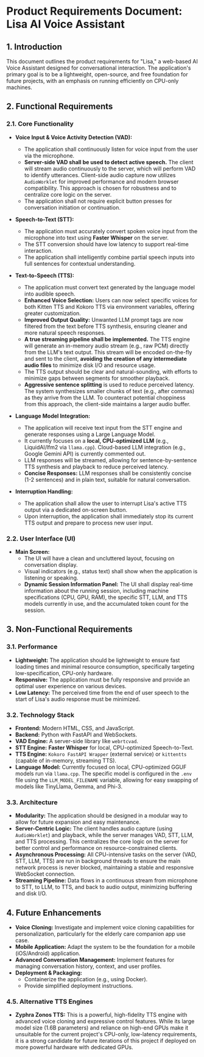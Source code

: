 # Product Requirements Document: Lisa AI Voice Assistant

## 1. Introduction

This document outlines the product requirements for "Lisa," a web-based AI Voice Assistant designed for conversational interaction. The application's primary goal is to be a lightweight, open-source, and free foundation for future projects, with an emphasis on running efficiently on CPU-only machines.

## 2. Functional Requirements

### 2.1. Core Functionality

*   **Voice Input & Voice Activity Detection (VAD):**
    *   The application shall continuously listen for voice input from the user via the microphone.
    *   **Server-side VAD shall be used to detect active speech.** The client will stream audio continuously to the server, which will perform VAD to identify utterances. Client-side audio capture now utilizes `AudioWorklet` for improved performance and modern browser compatibility. This approach is chosen for robustness and to centralize core logic on the server.
    *   The application shall not require explicit button presses for conversation initiation or continuation.
*   **Speech-to-Text (STT):**
    *   The application must accurately convert spoken voice input from the microphone into text using **Faster Whisper** on the server.
    *   The STT conversion should have low latency to support real-time interaction.
    *   The application shall intelligently combine partial speech inputs into full sentences for contextual understanding.
*   **Text-to-Speech (TTS):**
    *   The application must convert text generated by the language model into audible speech.
    *   **Enhanced Voice Selection:** Users can now select specific voices for both Kitten TTS and Kokoro TTS via environment variables, offering greater customization.
    *   **Improved Output Quality:** Unwanted LLM prompt tags are now filtered from the text before TTS synthesis, ensuring cleaner and more natural speech responses.
    *   **A true streaming pipeline shall be implemented.** The TTS engine will generate an in-memory audio stream (e.g., raw PCM) directly from the LLM's text output. This stream will be encoded on-the-fly and sent to the client, **avoiding the creation of any intermediate audio files** to minimize disk I/O and resource usage.
    *   The TTS output should be clear and natural-sounding, with efforts to minimize gaps between segments for smoother playback.
    *   **Aggressive sentence splitting** is used to reduce perceived latency. The system synthesizes smaller chunks of text (e.g., after commas) as they arrive from the LLM. To counteract potential choppiness from this approach, the client-side maintains a larger audio buffer.

*   **Language Model Integration:**
    *   The application will receive text input from the STT engine and generate responses using a Large Language Model.
    *   It currently focuses on a **local, CPU-optimized LLM** (e.g., LiquidAI/lfm2 via `llama.cpp`). Cloud-based LLM integration (e.g., Google Gemini API) is currently commented out.
    *   LLM responses will be streamed, allowing for sentence-by-sentence TTS synthesis and playback to reduce perceived latency.
    *   **Concise Responses:** LLM responses shall be consistently concise (1-2 sentences) and in plain text, suitable for natural conversation.
*   **Interruption Handling:**
    *   The application shall allow the user to interrupt Lisa's active TTS output via a dedicated on-screen button.
    *   Upon interruption, the application shall immediately stop its current TTS output and prepare to process new user input.

### 2.2. User Interface (UI)

*   **Main Screen:**
    *   The UI will have a clean and uncluttered layout, focusing on conversation display.
    *   Visual indicators (e.g., status text) shall show when the application is listening or speaking.
    *   **Dynamic Session Information Panel:** The UI shall display real-time information about the running session, including machine specifications (CPU, GPU, RAM), the specific STT, LLM, and TTS models currently in use, and the accumulated token count for the session.

## 3. Non-Functional Requirements

### 3.1. Performance

*   **Lightweight:** The application should be lightweight to ensure fast loading times and minimal resource consumption, specifically targeting low-specification, CPU-only hardware.
*   **Responsive:** The application must be fully responsive and provide an optimal user experience on various devices.
*   **Low Latency:** The perceived time from the end of user speech to the start of Lisa's audio response must be minimized.

### 3.2. Technology Stack

*   **Frontend:** Modern HTML, CSS, and JavaScript.
*   **Backend:** Python with FastAPI and WebSockets.
*   **VAD Engine:** A server-side library like `webrtcvad`.
*   **STT Engine:** **Faster Whisper** for local, CPU-optimized Speech-to-Text.
*   **TTS Engine:** `Kokoro FastAPI Wrapper` (external service) or `kittentts` (capable of in-memory, streaming TTS).
*   **Language Model:** Currently focused on local, CPU-optimized GGUF models run via `llama.cpp`. The specific model is configured in the `.env` file using the `LLM_MODEL_FILENAME` variable, allowing for easy swapping of models like TinyLlama, Gemma, and Phi-3.

### 3.3. Architecture

*   **Modularity:** The application should be designed in a modular way to allow for future expansion and easy maintenance.
*   **Server-Centric Logic:** The client handles audio capture (using `AudioWorklet`) and playback, while the server manages VAD, STT, LLM, and TTS processing. This centralizes the core logic on the server for better control and performance on resource-constrained clients.
*   **Asynchronous Processing:** All CPU-intensive tasks on the server (VAD, STT, LLM, TTS) are run in background threads to ensure the main network process is never blocked, maintaining a stable and responsive WebSocket connection.
*   **Streaming Pipeline:** Data flows in a continuous stream from microphone to STT, to LLM, to TTS, and back to audio output, minimizing buffering and disk I/O.

## 4. Future Enhancements

*   **Voice Cloning:** Investigate and implement voice cloning capabilities for personalization, particularly for the elderly care companion app use case.
*   **Mobile Application:** Adapt the system to be the foundation for a mobile (iOS/Android) application.
*   **Advanced Conversation Management:** Implement features for managing conversation history, context, and user profiles.
*   **Deployment & Packaging:**
    *   Containerize the application (e.g., using Docker).
    *   Provide simplified deployment instructions.

### 4.5. Alternative TTS Engines

*   **Zyphra Zonos TTS:** This is a powerful, high-fidelity TTS engine with advanced voice cloning and expressive control features. While its large model size (1.6B parameters) and reliance on high-end GPUs make it unsuitable for the current project's CPU-only, low-latency requirements, it is a strong candidate for future iterations of this project if deployed on more powerful hardware with dedicated GPUs.